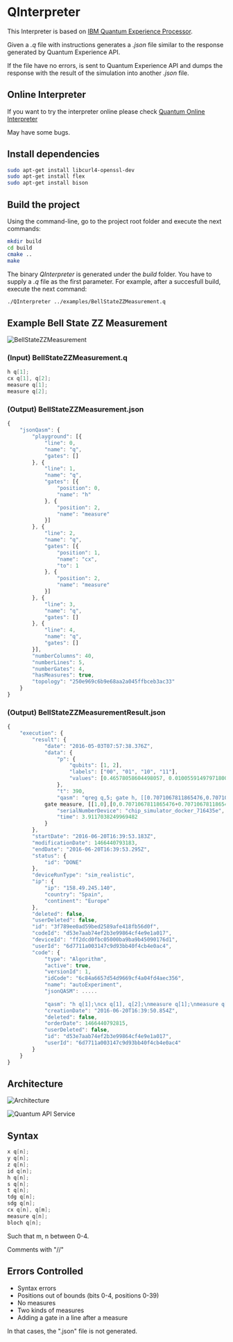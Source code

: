# QInterpreter

This Interpreter is based on [IBM Quantum Experience Processor](https://quantumexperience.ng.bluemix.net).

Given a *.q* file with instructions generates a *.json* file similar to the response generated by Quantum Experience API.

If the file have no errors, is sent to Quantum Experience API and dumps the response with the result of the simulation into another *.json* file.

## Online Interpreter

If you want to try the interpreter online please check [Quantum Online Interpreter](http://51.254.210.58:8181/OnlineQInterpreter/)

May have some bugs.

## Install dependencies

```bash
sudo apt-get install libcurl4-openssl-dev
sudo apt-get install flex
sudo apt-get install bison
```

## Build the project

Using the command-line, go to the project root folder and execute the next commands:

```bash
mkdir build
cd build
cmake ..
make
```

The binary *QInterpreter* is generated under the *build* folder. You have to supply a *.q* file as the first parameter.
For example, after a succesfull build, execute the next command:

```bash
./QInterpreter ../examples/BellStateZZMeasurement.q
```

## Example Bell State ZZ Measurement

![BellStateZZMeasurement](resources/graphicExample.png)

### (Input) BellStateZZMeasurement.q

```c
h q[1];
cx q[1], q[2];
measure q[1];
measure q[2];
```

### (Output) BellStateZZMeasurement.json

```javascript
{
    "jsonQasm": {
        "playground": [{
            "line": 0,
            "name": "q",
            "gates": []
        }, {
            "line": 1,
            "name": "q",
            "gates": [{
                "position": 0,
                "name": "h"
            }, {
                "position": 2,
                "name": "measure"
            }]
        }, {
            "line": 2,
            "name": "q",
            "gates": [{
                "position": 1,
                "name": "cx",
                "to": 1
            }, {
                "position": 2,
                "name": "measure"
            }]
        }, {
            "line": 3,
            "name": "q",
            "gates": []
        }, {
            "line": 4,
            "name": "q",
            "gates": []
        }],
        "numberColumns": 40,
        "numberLines": 5,
        "numberGates": 4,
        "hasMeasures": true,
        "topology": "250e969c6b9e68aa2a045ffbceb3ac33"
    }
}
```

### (Output) BellStateZZMeasurementResult.json

```javascript
{
    "execution": {
        "result": {
            "date": "2016-05-03T07:57:38.376Z",
            "data": {
                "p": {
                    "qubits": [1, 2],
                    "labels": ["00", "01", "10", "11"],
                    "values": [0.46578058604498057, 0.010055914979718002, 0.036575746838289756, 0.48758775213701194]
                },
                "t": 390,
                "qasm": "qreg q,5; gate h, [[0.7071067811865476,0.7071067811865476],[0.7071067811865476,-0.7071067811865476]];
			gate measure, [[1,0],[0,0.7071067811865476+0.7071067811865476i]];gate cx, [[1,0,0,0],[0,1,0,0],[0,0,0,1],[0,0,1,0]]; h q[1];cx q[1], q[2];measure q[1];measure q[2];",
                "serialNumberDevice": "chip_simulator_docker_716435e",
                "time": 3.9117038249969482
            }
        },
        "startDate": "2016-06-20T16:39:53.183Z",
        "modificationDate": 1466440793183,
        "endDate": "2016-06-20T16:39:53.295Z",
        "status": {
            "id": "DONE"
        },
        "deviceRunType": "sim_realistic",
        "ip": {
            "ip": "158.49.245.140",
            "country": "Spain",
            "continent": "Europe"
        },
        "deleted": false,
        "userDeleted": false,
        "id": "3f789ee0ad59bed2589afe418fb56d0f",
        "codeId": "d53e7aab74ef2b3e99864cf4e9e1a017",
        "deviceId": "ff2dcd0fbc05000ba9ba9b45090176d1",
        "userId": "6d7711a003147c9d93bb40f4cb4e0ac4",
        "code": {
            "type": "Algorithm",
            "active": true,
            "versionId": 1,
            "idCode": "6c84a6657d54d9669cf4a04fd4aec356",
            "name": "autoExperiment",
            "jsonQASM": .....
            
            "qasm": "h q[1];\ncx q[1], q[2];\nmeasure q[1];\nmeasure q[2];\n",
            "creationDate": "2016-06-20T16:39:50.854Z",
            "deleted": false,
            "orderDate": 1466440792815,
            "userDeleted": false,
            "id": "d53e7aab74ef2b3e99864cf4e9e1a017",
            "userId": "6d7711a003147c9d93bb40f4cb4e0ac4"
        }
    }
}
```

## Architecture

![Architecture](resources/architecture.png)

![Quantum API Service](resources/quantumapiservice.png)

## Syntax

```c
x q[n];
y q[n];
z q[n];
id q[n];
h q[n];
s q[n];
t q[n];
tdg q[n];
sdg q[n];
cx q[n], q[m];
measure q[n];
bloch q[n];
```

Such that m, n between 0-4.

Comments with "//"

## Errors Controlled

* Syntax errors
* Positions out of bounds (bits 0-4, positions 0-39)
* No measures
* Two kinds of measures
* Adding a gate in a line after a measure

In that cases, the ".json" file is not generated.

